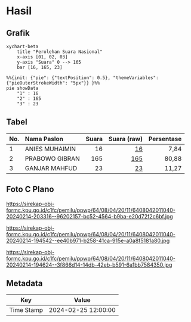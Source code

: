 # Hasil

## Grafik

```mermaid
xychart-beta
    title "Perolehan Suara Nasional"
    x-axis [01, 02, 03]
    y-axis "Suara" 0 --> 165
    bar [16, 165, 23]
```

```mermaid
%%{init: {"pie": {"textPosition": 0.5}, "themeVariables": {"pieOuterStrokeWidth": "5px"}} }%%
pie showData
    "1" : 16
    "2" : 165
    "3" : 23
```

## Tabel

| No. | Nama Paslon    | Suara | Suara (raw) | Persentase |
|:--- |:-------------- | -----:| -----------:| ----------:|
| 1   | ANIES MUHAIMIN | 16    | [16][p-1]   | 7,84       |
| 2   | PRABOWO GIBRAN | 165   | [165][p-2]  | 80,88      |
| 3   | GANJAR MAHFUD  | 23    | [23][p-3]   | 11,27      |


[p-1]: https://github.com/gigit-pemilu/pemilu-2024/blob/main/pilpres/hitung-suara/sub/64-kalimantan-timur/sub/08-kutai-timur/sub/04-sangatta-utara/sub/2011-singa-gembara/sub/040-tps/sub/paslon-1.txt
[p-2]: https://github.com/gigit-pemilu/pemilu-2024/blob/main/pilpres/hitung-suara/sub/64-kalimantan-timur/sub/08-kutai-timur/sub/04-sangatta-utara/sub/2011-singa-gembara/sub/040-tps/sub/paslon-2.txt
[p-3]: https://github.com/gigit-pemilu/pemilu-2024/blob/main/pilpres/hitung-suara/sub/64-kalimantan-timur/sub/08-kutai-timur/sub/04-sangatta-utara/sub/2011-singa-gembara/sub/040-tps/sub/paslon-3.txt

## Foto C Plano

https://sirekap-obj-formc.kpu.go.id/c1fc/pemilu/ppwp/64/08/04/20/11/6408042011040-20240214-203316--96202157-bc52-4564-b9ba-e20d72f2c6bf.jpg

https://sirekap-obj-formc.kpu.go.id/c1fc/pemilu/ppwp/64/08/04/20/11/6408042011040-20240214-194542--ee40b971-b258-41ca-915e-a0a8f5181a80.jpg

https://sirekap-obj-formc.kpu.go.id/c1fc/pemilu/ppwp/64/08/04/20/11/6408042011040-20240214-194624--3f866d14-14db-42eb-b591-6a1bb7584350.jpg


## Metadata

| Key        | Value               |
| ---------- | ------------------- |
| Time Stamp | 2024-02-25 12:00:00 |



